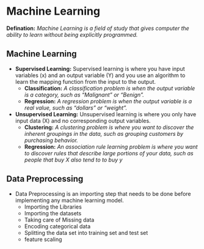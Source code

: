 # Machine Learning
**Defination:** *Machine Learning is a field of study that gives computer the ability to learn without being explicitly programmed.*

## Machine Learning 
*  **Supervised Learning:** Supervised learning is where you have input variables (x) and an output variable (Y) and you use an algorithm to learn the mapping function from
 the input to the output.
   * **Classification:**  *A classification problem is when the output variable is a category, such as “Malignant” or “Benign”.*
   * **Regression:** *A regression problem is when the output variable is a real value, such as “dollars” or “weight”.*
*  **Unsupervised Learning:** Unsupervised learning is where you only have input data (X) and no corresponding output variables.
   * **Clustering:**  *A clustering problem is where you want to discover the inherent groupings in the data, such as grouping customers by purchasing 
behavior.*
   * **Regression:** *An association rule learning problem is where you want to discover rules that describe large portions of your data, such as people that buy X also tend to   to buy y*


 ## Data Preprocessing
* Data Preprocessing is  an importing step that needs to be done before implementing any machine learning model.
  * Importing the Libraries
  * Importing the datasets
  * Taking care of Missing data
  * Encoding categorical data
  * Splitting the data set into training set and test set
  * feature scaling

